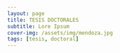 ```yaml
---
layout: page
title: TESIS DOCTORALES
subtitle: Lore Ipsum
cover-img: /assets/img/mendoza.jpg
tags: [tesis, doctoral]
---
```

